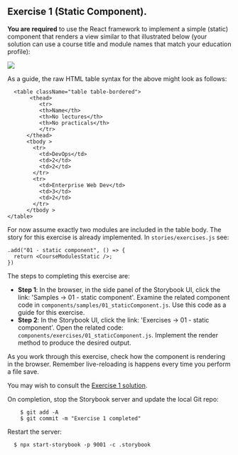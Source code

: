 ## Exercise 1 (Static Component).

__You are required__ to use the React framework to implement a simple (static) component that renders a view similar to that illustrated below (your solution can use a course title and module names that match your education profile):

![][exercise1]

As a guide, the raw HTML table syntax for the above might look as follows:

      <table className="table table-bordered">
           <thead>
              <tr>
              <th>Name</th>
              <th>No lectures</th>
              <th>No practicals</th>
              </tr>
          </thead>
          <tbody >
            <tr>
              <td>DevOps</td>
              <td>2</td>
              <td>2</td>
            </tr>
            <tr>
              <td>Enterprise Web Dev</td>
              <td>3</td>
              <td>2</td>
            </tr>
          </tbody >
    </table>

For now assume exactly two modules are included in the table body. The story for this exercise is already implemented. In `stories/exercises.js` see:

    .add("01 - static component", () => {
      return <CourseModulesStatic />;
    })

The steps to completing this exercise are:

+ __Step 1__: In the browser, in the side panel of the Storybook UI, click the link: 'Samples -> 01 - static component'. Examine the related component code in `components/samples/01_staticComponent.js`. Use this code as a guide for this exercise.
+ __Step 2__: In the Storybook UI, click the link: 'Exercises -> 01 - static component'. Open the related code:  `components/exercises/01_staticComponent.js`. Implement the render method to produce the desired output. 

As you work through this exercise, check how the component is rendering in the browser. Remember live-reloading is happens every time you perform a file save. 

You may wish to consult the [Exercise 1 solution][solutions].

On completion, stop the Storybook server and update the local Git repo:

        $ git add -A
        $ git commit -m "Exercise 1 completed"

Restart the server:

      $ npx start-storybook -p 9001 -c .storybook

[exercise1]: ./img/exercise1.png      
[solutions]: https://tutors-design.netlify.com/lab/wad2-2019-wit.netlify.com/topic02/book-1/Solutions
